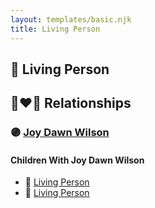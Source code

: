 ```yaml
---
layout: templates/basic.njk
title: Living Person
---
```

## 🔵 Living Person

## 👩‍❤️‍👨 Relationships

### 🟣 [Joy Dawn Wilson](/people/2/29575132)

#### Children With Joy Dawn Wilson
* 🔵 [Living Person](/people/2/29348168)
* 🔵 [Living Person](/people/3/36204506)